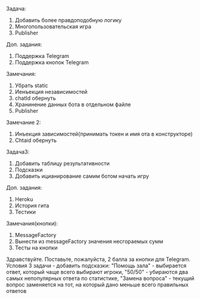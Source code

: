 Задача:
1. Добавить более правдоподобную логику
2. Многопользовательская игра
3. Publisher

Доп. задания:
1. Поддержка Telegram
2. Поддержка кнопок Telegram


Замечания:
1. Убрать static
2. Иенъекция независимостей
3. chatId обернуть
4. Хранинение данных бота в отдельном файле
5. Publisher

Замечание 2:
1. Инъекция зависимостей(принимать токен и имя ота в конструкторе)
2. Chtaid обернуть

Задача3:
1. Добавить таблицу результативности
2. Подсказки
3. Добавить ицианирование самим ботом начать игру

Доп. задания:
1. Heroku
2. История гита
3. Тестики

Замечания(кнопки): 
1. MessageFactory
2. Вынести из messageFactory значения несгораемых сумм
3. Тесты на кнопки



Здравствуйте. Поставьте, пожалуйста, 2 балла за кнопки для Telegram. Условия 3 задачи - добавить подсказки: "Помощь зала" - выбирается ответ, который чаще всего выбирают игроки, "50/50" - убираются два самых непопулярных ответа по статистике, "Замена вопроса" - текущий вопрос заменяется на тот, на который дано меньше всего правильных ответов